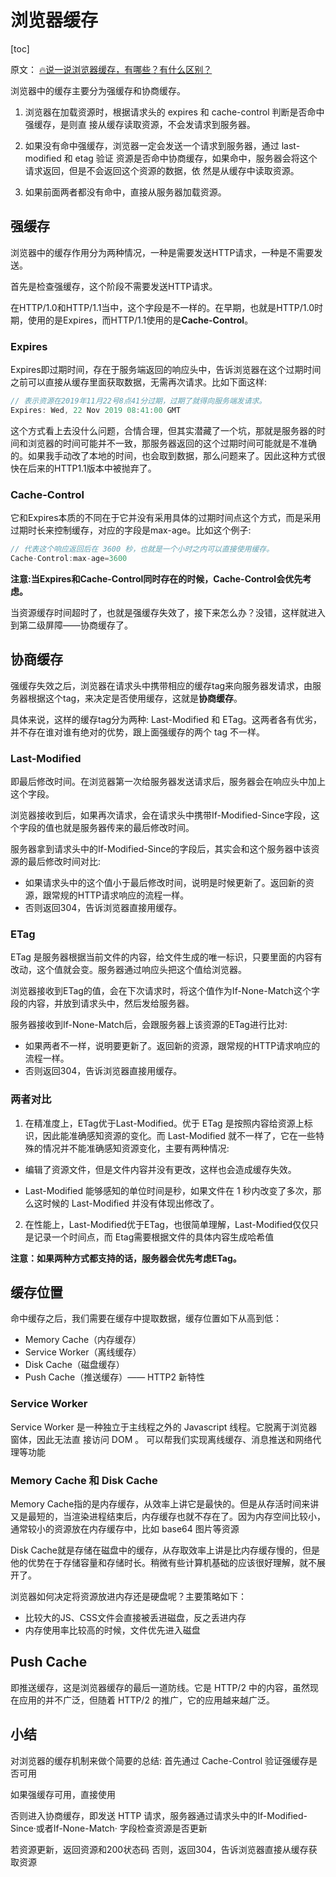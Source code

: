 # 浏览器缓存

[toc]

原文： [🔥说一说浏览器缓存，有哪些？有什么区别？](https://juejin.cn/post/6972520825308053512)

浏览器中的缓存主要分为强缓存和协商缓存。

1. 浏览器在加载资源时，根据请求头的 expires 和 cache-control 判断是否命中强缓存，是则直 接从缓存读取资源，不会发请求到服务器。

2. 如果没有命中强缓存，浏览器一定会发送一个请求到服务器，通过 last-modified 和 etag 验证 资源是否命中协商缓存，如果命中，服务器会将这个请求返回，但是不会返回这个资源的数据，依 然是从缓存中读取资源。
3. 如果前面两者都没有命中，直接从服务器加载资源。

## 强缓存

浏览器中的缓存作用分为两种情况，一种是需要发送HTTP请求，一种是不需要发送。

首先是检查强缓存，这个阶段不需要发送HTTP请求。

在HTTP/1.0和HTTP/1.1当中，这个字段是不一样的。在早期，也就是HTTP/1.0时期，使用的是Expires，而HTTP/1.1使用的是**Cache-Control**。

### Expires

Expires即过期时间，存在于服务端返回的响应头中，告诉浏览器在这个过期时间之前可以直接从缓存里面获取数据，无需再次请求。比如下面这样:

```js
// 表示资源在2019年11月22号8点41分过期，过期了就得向服务端发请求。
Expires: Wed, 22 Nov 2019 08:41:00 GMT
```

这个方式看上去没什么问题，合情合理，但其实潜藏了一个坑，那就是服务器的时间和浏览器的时间可能并不一致，那服务器返回的这个过期时间可能就是不准确的。如果我手动改了本地的时间，也会取到数据，那么问题来了。因此这种方式很快在后来的HTTP1.1版本中被抛弃了。

### Cache-Control

它和Expires本质的不同在于它并没有采用具体的过期时间点这个方式，而是采用过期时长来控制缓存，对应的字段是max-age。比如这个例子:

```js
// 代表这个响应返回后在 3600 秒，也就是一个小时之内可以直接使用缓存。
Cache-Control:max-age=3600
```

**注意:当Expires和Cache-Control同时存在的时候，Cache-Control会优先考虑。**

当资源缓存时间超时了，也就是强缓存失效了，接下来怎么办？没错，这样就进入到第二级屏障——协商缓存了。

## 协商缓存

强缓存失效之后，浏览器在请求头中携带相应的缓存tag来向服务器发请求，由服务器根据这个tag，来决定是否使用缓存，这就是**协商缓存**。

具体来说，这样的缓存tag分为两种: Last-Modified 和 ETag。这两者各有优劣，并不存在谁对谁有绝对的优势，跟上面强缓存的两个 tag 不一样。

### Last-Modified

即最后修改时间。在浏览器第一次给服务器发送请求后，服务器会在响应头中加上这个字段。

浏览器接收到后，如果再次请求，会在请求头中携带If-Modified-Since字段，这个字段的值也就是服务器传来的最后修改时间。

服务器拿到请求头中的If-Modified-Since的字段后，其实会和这个服务器中该资源的最后修改时间对比:

- 如果请求头中的这个值小于最后修改时间，说明是时候更新了。返回新的资源，跟常规的HTTP请求响应的流程一样。
- 否则返回304，告诉浏览器直接用缓存。

### ETag

ETag 是服务器根据当前文件的内容，给文件生成的唯一标识，只要里面的内容有改动，这个值就会变。服务器通过响应头把这个值给浏览器。

浏览器接收到ETag的值，会在下次请求时，将这个值作为If-None-Match这个字段的内容，并放到请求头中，然后发给服务器。

服务器接收到If-None-Match后，会跟服务器上该资源的ETag进行比对:

- 如果两者不一样，说明要更新了。返回新的资源，跟常规的HTTP请求响应的流程一样。
- 否则返回304，告诉浏览器直接用缓存。

### 两者对比

1. 在精准度上，ETag优于Last-Modified。优于 ETag 是按照内容给资源上标识，因此能准确感知资源的变化。而 Last-Modified 就不一样了，它在一些特殊的情况并不能准确感知资源变化，主要有两种情况:

- 编辑了资源文件，但是文件内容并没有更改，这样也会造成缓存失效。

- Last-Modified 能够感知的单位时间是秒，如果文件在 1 秒内改变了多次，那么这时候的 Last-Modified 并没有体现出修改了。

2. 在性能上，Last-Modified优于ETag，也很简单理解，Last-Modified仅仅只是记录一个时间点，而 Etag需要根据文件的具体内容生成哈希值

**注意：如果两种方式都支持的话，服务器会优先考虑ETag。**

## 缓存位置

命中缓存之后，我们需要在缓存中提取数据，缓存位置如下从高到低：

- Memory Cache（内存缓存）
- Service Worker（离线缓存）
- Disk Cache（磁盘缓存）
- Push Cache（推送缓存）—— HTTP2 新特性

### Service Worker

Service Worker 是一种独立于主线程之外的 Javascript 线程。它脱离于浏览器窗体，因此无法直 接访问 DOM 。 可以帮我们实现离线缓存、消息推送和网络代理等功能

### Memory Cache 和 Disk Cache

Memory Cache指的是内存缓存，从效率上讲它是最快的。但是从存活时间来讲又是最短的，当渲染进程结束后，内存缓存也就不存在了。因为内存空间比较小，通常较小的资源放在内存缓存中，比如 base64 图片等资源

Disk Cache就是存储在磁盘中的缓存，从存取效率上讲是比内存缓存慢的，但是他的优势在于存储容量和存储时长。稍微有些计算机基础的应该很好理解，就不展开了。

浏览器如何决定将资源放进内存还是硬盘呢？主要策略如下：

- 比较大的JS、CSS文件会直接被丢进磁盘，反之丢进内存
- 内存使用率比较高的时候，文件优先进入磁盘

## Push Cache

即推送缓存，这是浏览器缓存的最后一道防线。它是 HTTP/2 中的内容，虽然现在应用的并不广泛，但随着 HTTP/2 的推广，它的应用越来越广泛。

## 小结

对浏览器的缓存机制来做个简要的总结:
首先通过 Cache-Control 验证强缓存是否可用

如果强缓存可用，直接使用

否则进入协商缓存，即发送 HTTP 请求，服务器通过请求头中的If-Modified-Since·或者If-None-Match·
字段检查资源是否更新

若资源更新，返回资源和200状态码
否则，返回304，告诉浏览器直接从缓存获取资源
